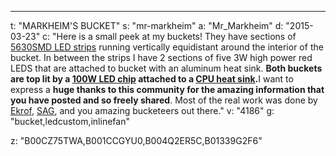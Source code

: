 ---
t: "MARKHEIM'S BUCKET"
s: "mr-markheim"
a: "Mr_Markheim"
d: "2015-03-23"
c: "Here is a small peek at my buckets! They have sections of <a href='https://amzn.to/30TZOZn'>5630SMD LED strips</a> running vertically equidistant around the interior of the bucket. In between the strips I have 2 sections of five 3W high power red LEDS that are attached to bucket with an aluminum heat sink. <strong>Both buckets are top lit by a <a href='http://amzn.to/2nszq3G'>100W LED chip</a> attached to a <a href='http://amzn.to/2mO7lp8'>CPU heat sink</a>.</strong>I want to express a <strong>huge thanks to this community for the amazing information that you have posted and so freely shared</strong>. Most of the real work was done by <a href='/u/ekrof'>Ekrof</a>, <a href='/u/superangryguy'>SAG</a>, and you amazing bucketeers out there."
v: "4186"
g: "bucket,ledcustom,inlinefan"

z: "B00CZ75TWA,B001CCGYU0,B004Q2ER5C,B01339G2F6"
